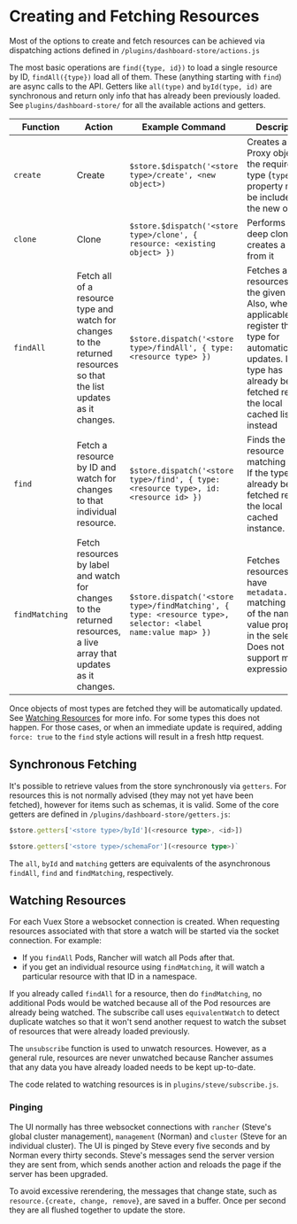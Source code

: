 # Creating and Fetching Resources

Most of the options to create and fetch resources can be achieved via dispatching actions defined in `/plugins/dashboard-store/actions.js`

The most basic operations are `find({type, id})` to load a single resource by ID, `findAll({type})` load all of them.  These (anything starting with `find`) are async calls to the API.  Getters like `all(type)` and `byId(type, id)` are synchronous and return only info that has already been previously loaded.  See `plugins/dashboard-store/` for all the available actions and getters.

| Function       | Action                                                                                                               | Example Command                                                                                             | Description                                                                                                                                                                             |
| -------------- | -------------------------------------------------------------------------------------------------------------------- | ----------------------------------------------------------------------------------------------------------- | --------------------------------------------------------------------------------------------------------------------------------------------------------------------------------------- |
| `create`       | Create                                                                                                               | `$store.$dispatch('<store type>/create', <new object>)`                                                     | Creates a new Proxy object of the required type (`type` property must be included in the new object)                                                                                    |
| `clone`        | Clone                                                                                                                | `$store.$dispatch('<store type>/clone', { resource: <existing object> })`                                   | Performs a deep clone and creates a proxy from it                                                                                                                                       |
| `findAll`      | Fetch all of a resource type and watch for changes to the returned resources so that the list updates as it changes. | `$store.dispatch('<store type>/findAll', { type: <resource type> })`                                        | Fetches all resources of the given type. Also, when applicable, will register the type for automatic updates. If the type has already been fetched return the local cached list instead |
| `find`         | Fetch a resource by ID and watch for changes to that individual resource.                                            | `$store.dispatch('<store type>/find', { type: <resource type>, id: <resource id> })`                        | Finds the resource matching the ID. If the type has already been fetched return the local cached instance.                                                                              |
| `findMatching` | Fetch resources by label and watch for changes to the returned resources, a live array that updates as it changes.   | `$store.dispatch('<store type>/findMatching', { type: <resource type>, selector: <label name:value map> })` | Fetches resources that have `metadata.labels` matching that of the name-value properties in the selector. Does not support match expressions.                                           |

Once objects of most types are fetched they will be automatically updated. See [Watching Resources](#watching-resources) for more info. For some types this does not happen. For those cases, or when an immediate update is required, adding `force: true` to the `find` style actions will result in a fresh http request.

## Synchronous Fetching

It's possible to retrieve values from the store synchronously via `getters`. For resources this is not normally advised (they may not yet have been fetched), however for items such as schemas, it is valid. Some of the core getters are defined in `/plugins/dashboard-store/getters.js`:

```ts
$store.getters['<store type>/byId'](<resource type>, <id>])

$store.getters['<store type>/schemaFor'](<resource type>)`
```

The `all`, `byId` and `matching` getters are equivalents of the asynchronous `findAll`, `find` and `findMatching`, respectively.

## Watching Resources

For each Vuex Store a websocket connection is created. When requesting resources associated with that store a watch will be started via the socket connection. For example:

- If you `findAll` Pods, Rancher will watch all Pods after that.
- if you get an individual resource using `findMatching`, it will watch a particular resource with that ID in a namespace.

If you already called `findAll` for a resource, then do `findMatching`, no additional Pods would be watched because all of the Pod resources are already being watched. The subscribe call uses `equivalentWatch` to detect duplicate watches so that it won't send another request to watch the subset of resources that were already loaded previously.

The `unsubscribe` function is used to unwatch resources. However, as a general rule, resources are never unwatched because Rancher assumes that any data you have already loaded needs to be kept up-to-date.

The code related to watching resources is in `plugins/steve/subscribe.js`.

### Pinging

The UI normally has three websocket connections with `rancher` (Steve's global cluster management), `management` (Norman) and `cluster` (Steve for an individual cluster). The UI is pinged by Steve every five seconds and by Norman every thirty seconds. Steve's messages send the server version they are sent from, which sends another action and reloads the page if the server has been upgraded.

To avoid excessive rerendering, the messages that change state, such as `resource.{create, change, remove}`, are saved in a buffer. Once per second they are all flushed together to update the store.